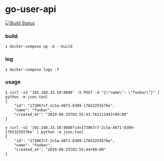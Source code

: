 # go-user-api

[![Build Status](https://travis-ci.com/bassaer/go-user-api.svg?branch=master)](https://travis-ci.com/bassaer/go-user-api)

### build

```
❯ docker-compose up -d --build
```

### log
```
❯ docker-compose logs -f
```

### usage

```
❯ curl -sS '192.168.33.10:8080' -X POST -d "{\"name\": \"foobar\"}" | python -m json.tool
{
    "id": "173067cf-2c5a-4871-8309-17b53255576e",
    "name": "foobar",
    "created_at": "2019-08-25T02:55:43.762111941+09:00"
}

❯ curl -sS '192.168.33.10:8080?id=173067cf-2c5a-4871-8309-17b53255576e' | python -m json.tool
{
    "id": "173067cf-2c5a-4871-8309-17b53255576e",
    "name": "foobar",
    "created_at": "2019-08-25T02:55:44+09:00"
}
```

